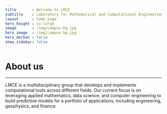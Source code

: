 ```yaml
---
title       : Welcome to LMCE
subtitle    : Laboratory for Mathematical and Computational Engineering
layout      : home_page
hero_height : is-large
image       : /img/campus-bg.jpg
hero_image  : /img/campus-bg.jpg
hero_darken : false
show_sidebar: false
---
```


<html>
<body>
  <h1>About us</h1>
  <hr>
  <p>
    LMCE is a multidisciplinary group that develops and implements computational
    tools across different fields. Our current focus is on leveraging applied
    mathematics, data science, and computer engineering to build predictive
    models for a portfolio of applications, including engineering, geophysics,
    and finance.
  </p>
</body>
</html>
